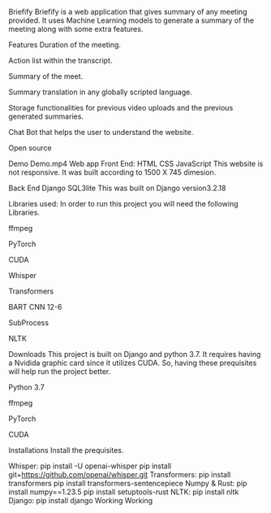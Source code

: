 Briefify
Briefify is a web application that gives summary of any meeting provided. It uses Machine Learning models to generate a summary of the meeting along with some extra features.

Features
Duration of the meeting.

Action list within the transcript.

Summary of the meet.

Summary translation in any globally scripted language.

Storage functionalities for previous video uploads and the previous generated summaries.

Chat Bot that helps the user to understand the website.

Open source

Demo
 Demo.mp4 
Web app
Front End:
HTML
CSS
JavaScript
This website is not responsive. It was built according to 1500 X 745 dimesion.

Back End
Django
SQL3lite
This was built on Django version3.2.18

Libraries used:
In order to run this project you will need the following Libraries.

ffmpeg

PyTorch

CUDA

Whisper

Transformers

BART CNN 12-6

SubProcess

NLTK

Downloads
This project is built on Django and python 3.7. It requires having a Nvidida graphic card since it utilizes CUDA. So, having these prequisites will help run the project better.

Python 3.7

ffmpeg

PyTorch

CUDA

Installations
Install the prequisites.

Whisper:
pip install -U openai-whisper
pip install git+https://github.com/openai/whisper.git 
Transformers:
pip install transformers
pip install transformers-sentencepiece
Numpy & Rust:
pip install numpy==1.23.5
pip install setuptools-rust
NLTK:
pip install nltk
Django:
pip install django
Working
Working
